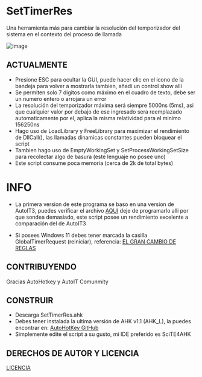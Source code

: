 # SetTimerRes
Una herramienta más para cambiar la resolución del temporizador del sistema en el contexto del proceso de llamada

![image](https://github.com/LuSlower/SetTimerRes/assets/148411728/fa66dc80-4cf6-4301-8b7f-a19c292f7e1f)

## ACTUALMENTE
* Presione ESC para ocultar la GUI, puede hacer clic en el icono de la bandeja para volver a mostrarla tambien, añadi un control show alli
* Se permiten solo 7 digitos como máximo en el cuadro de texto, debe ser un numero entero o arrojara un error
* La resolución del temporizador máxima será siempre 5000ns (5ms), asi que cualquier valor por debajo de ese ingresado sera reemplazado automaticamente por el, 
aplica la misma relatividad para el minimo 156250ns
* Hago uso de LoadLibrary y FreeLibrary para maximizar el rendimiento de DllCall(), las llamadas dinamicas constantes pueden bloquear el script
* Tambien hago uso de EmptyWorkingSet y SetProcessWorkingSetSize para recolectar algo de basura (este lenguaje no posee uno)
* Este script consume poca memoria (cerca de 2k de total bytes)

# INFO
* La primera version de este programa se baso en una version de AutoIT3, puedes verificar el archivo [AQUI](AU3/SetTimerRes(OnEvent).au3)
deje de programarlo alli por que sondea demasiado, este script posee un rendimiento excelente a comparación del de AutoIT3

* Si posees Windows 11 debes tener marcada la casilla GlobalTimerRequest (reiniciar), referencia: [EL GRAN CAMBIO DE REGLAS](https://randomascii.wordpress.com/2020/10/04/windows-timer-resolution-the-great-rule-change/)

## CONTRIBUYENDO
Gracias AutoHotkey y AutoIT Comunmity

## CONSTRUIR
* Descarga SetTimerRes.ahk
* Debes tener instalada la ultima versión de AHK v1.1 (AHK_L), la puedes encontrar en: [AutoHotKey GitHub](https://github.com/AutoHotkey/AutoHotkey)
* Simplemente edite el script a su gusto, mi IDE preferido es SciTE4AHK

## DERECHOS DE AUTOR Y LICENCIA
[LICENCIA](LICENSE)
